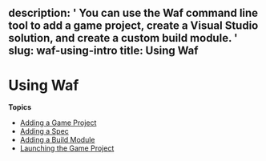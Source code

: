 description: ' You can use the Waf command line tool to add a game project, create
  a Visual Studio solution, and create a custom build module. '
slug: waf-using-intro
title: Using Waf
---
# Using Waf<a name="waf-using-intro"></a>

**Topics**
+ [Adding a Game Project](waf-using-game-project.md)
+ [Adding a Spec](waf-using-spec.md)
+ [Adding a Build Module](waf-using-module.md)
+ [Launching the Game Project](waf-launching-project.md)